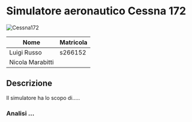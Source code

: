 # **Simulatore aeronautico Cessna 172**

![Cessna172](https://upload.wikimedia.org/wikipedia/commons/b/b3/Cessna_172_1.jpg)

|       Nome       |     Matricola    |
|------------------|------------------|
| Luigi Russo      | s266152          |
| Nicola Marabitti |                  |


## Descrizione ##
Il simulatore ha lo scopo di.....

### Analisi ... ###
